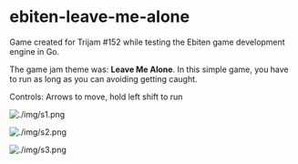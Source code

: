 # ebiten-leave-me-alone

Game created for Trijam #152 while testing the Ebiten game development engine in Go.

The game jam theme was: **Leave Me Alone**. In this simple game, you have to run as long as you can avoiding getting
caught.

Controls: Arrows to move, hold left shift to run

![./img/s1.png](s1)

![./img/s2.png](s2)

![./img/s3.png](s3)
